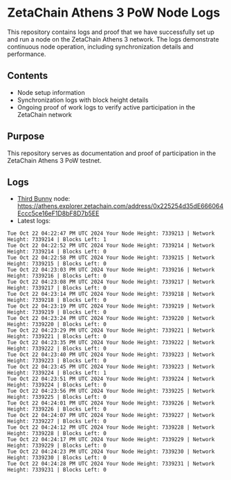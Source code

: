 # ZetaChain Athens 3 PoW Node Logs
This repository contains logs and proof that we have successfully set up and run a node on the ZetaChain Athens 3 network. The logs demonstrate continuous node operation, including synchronization details and performance.

## Contents
- Node setup information
- Synchronization logs with block height details
- Ongoing proof of work logs to verify active participation in the ZetaChain network

## Purpose
This repository serves as documentation and proof of participation in the ZetaChain Athens 3 PoW testnet.

## Logs

- [Third Bunny](https://thirdbunny.xyz/) node: https://athens.explorer.zetachain.com/address/0x225254d35dE666064Eccc5ce16eF1D8bF8D7b5EE
- Latest logs:
```
Tue Oct 22 04:22:47 PM UTC 2024 Your Node Height: 7339213 | Network Height: 7339214 | Blocks Left: 1
Tue Oct 22 04:22:52 PM UTC 2024 Your Node Height: 7339214 | Network Height: 7339214 | Blocks Left: 0
Tue Oct 22 04:22:58 PM UTC 2024 Your Node Height: 7339215 | Network Height: 7339215 | Blocks Left: 0
Tue Oct 22 04:23:03 PM UTC 2024 Your Node Height: 7339216 | Network Height: 7339216 | Blocks Left: 0
Tue Oct 22 04:23:08 PM UTC 2024 Your Node Height: 7339217 | Network Height: 7339217 | Blocks Left: 0
Tue Oct 22 04:23:14 PM UTC 2024 Your Node Height: 7339218 | Network Height: 7339218 | Blocks Left: 0
Tue Oct 22 04:23:19 PM UTC 2024 Your Node Height: 7339219 | Network Height: 7339219 | Blocks Left: 0
Tue Oct 22 04:23:24 PM UTC 2024 Your Node Height: 7339220 | Network Height: 7339220 | Blocks Left: 0
Tue Oct 22 04:23:29 PM UTC 2024 Your Node Height: 7339221 | Network Height: 7339221 | Blocks Left: 0
Tue Oct 22 04:23:35 PM UTC 2024 Your Node Height: 7339222 | Network Height: 7339222 | Blocks Left: 0
Tue Oct 22 04:23:40 PM UTC 2024 Your Node Height: 7339223 | Network Height: 7339223 | Blocks Left: 0
Tue Oct 22 04:23:45 PM UTC 2024 Your Node Height: 7339223 | Network Height: 7339224 | Blocks Left: 1
Tue Oct 22 04:23:51 PM UTC 2024 Your Node Height: 7339224 | Network Height: 7339224 | Blocks Left: 0
Tue Oct 22 04:23:56 PM UTC 2024 Your Node Height: 7339225 | Network Height: 7339225 | Blocks Left: 0
Tue Oct 22 04:24:01 PM UTC 2024 Your Node Height: 7339226 | Network Height: 7339226 | Blocks Left: 0
Tue Oct 22 04:24:07 PM UTC 2024 Your Node Height: 7339227 | Network Height: 7339227 | Blocks Left: 0
Tue Oct 22 04:24:12 PM UTC 2024 Your Node Height: 7339228 | Network Height: 7339228 | Blocks Left: 0
Tue Oct 22 04:24:17 PM UTC 2024 Your Node Height: 7339229 | Network Height: 7339229 | Blocks Left: 0
Tue Oct 22 04:24:23 PM UTC 2024 Your Node Height: 7339230 | Network Height: 7339230 | Blocks Left: 0
Tue Oct 22 04:24:28 PM UTC 2024 Your Node Height: 7339231 | Network Height: 7339231 | Blocks Left: 0
```

